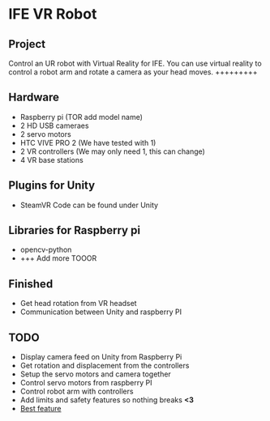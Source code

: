 
# IFE VR Robot
## Project
Control an UR robot with Virtual Reality for IFE.
You can use virtual reality to control a robot arm and rotate a camera as your head moves.
+++++++++
## Hardware
- Raspberry pi (TOR add model name)
- 2 HD USB cameraes
- 2 servo motors
- HTC VIVE PRO 2 (We have tested with 1)
- 2 VR controllers (We may only need 1, this can change)
- 4 VR base stations
## Plugins for Unity
- SteamVR
Code can be found under Unity
## Libraries for Raspberry pi
- opencv-python
- +++ Add more TOOOR


## Finished
- Get head rotation from VR headset
- Communication between Unity and raspberry PI
## TODO
- Display camera feed on Unity from Raspberry Pi
- Get rotation and displacement from the controllers
- Setup the servo motors and camera together
- Control servo motors from raspberry PI
- Control robot arm with controllers
- Add limits and safety features so nothing breaks **<3**
- [Best feature](https://www.youtube.com/watch?v=dQw4w9WgXcQ)

